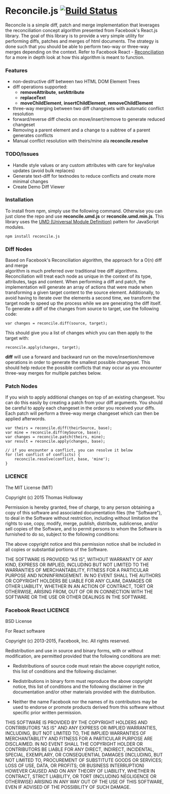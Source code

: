 # Reconcile.js  [![Build Status](https://secure.travis-ci.org/nyxtom/reconcile.js.png?branch=master)](https://travis-ci.org/nyxtom/reconcile.js)
Reconcile is a simple diff, patch and merge implementation that leverages
the reconciliation concept algorithm presented from Facebook's React.js library.
The goal of this library is to provide a very simple utility for performing diffs,
patches and merges of html documents. The strategy is done such that you should be able
to perform two-way or three-way merges depending on the context. Refer to
Facebook React -
[Reconciliation](https://facebook.github.io/react/docs/reconciliation.html)
for a more in depth look at how this algorithm is meant to function.

### Features

- non-destructive diff between two HTML DOM Element Trees
- diff operations supported:
  - **removeAttribute**, **setAttribute**
  - **replaceText**
  - **moveChildElement**, **insertChildElement**, **removeChildElement**
- three-way merging between two diff changesets with automatic conflict resolution
- forward/reverse diff checks on move/insert/remove to generate reduced changeset
- Removing a parent element and a change to a subtree of a parent generates conflicts
- Manual conflict resolution with theirs/mine ala **reconcile.resolve**

### TODO/Issues

- Handle style values or any custom attributes with care for key/value updates (avoid bulk replaces)
- Generate text-diff for textnodes to reduce conflicts and create more minimal changes
- Create Demo Diff Viewer

### Installation

To install from npm, simply use the following command. Otherwise you can
just clone the repo and use **reconcile.umd.js** or
**reconcile.umd.min.js**. This library uses the [UMD (Universal Module
Definition)](https://github.com/umdjs/umd) pattern for JavaScript modules.

```
npm install reconcile.js
```

### Diff Nodes
Based on Facebook's Reconciliation algorithm, the approach for a O(n) diff and merge  
algorithm is much preferred over traditional tree diff algorithms. Reconciliation will
treat each node as unique in the context of its type, attributes, tags and content. When
performing a diff and patch, the implementation will generate an array of actions that
were made when transforming a given target content to the source element. Additionally,
to avoid having to iterate over the elements a second time, we transform the target node
to speed up the process while we are generating the diff itself. To generate a diff of
the changes from source to target, use the following code:

```
var changes = reconcile.diff(source, target);
```

This should give you a list of changes which you can then apply to the target with:

```
reconcile.apply(changes, target);
```

**diff** will use a forward and backward run on the move/insertion/remove operations
in order to generate the smallest possible changeset. This should help reduce the possible
conflicts that may occur as you encounter three-way merges for multiple patches below.

### Patch Nodes
If you wish to apply additional changes on top of an existing changeset. You can do
this easily by creating a patch from your diff arguments. You should be careful to
apply each changeset in the order you received your diffs. Each patch will perform
a three-way merge changeset which can then be applied afterwords.

```
var theirs = reconcile.diff(theirSource, base);
var mine = reconcile.diff(mySource, base);
var changes = reconcile.patch(theirs, mine);
var result = reconcile.apply(changes, base);

// if you encounter a conflict, you can resolve it below
for (let conflict of conflicts) {
    reconcile.resolve(conflict, base, 'mine');
}

```

### LICENCE

The MIT License (MIT)

Copyright (c) 2015 Thomas Holloway

Permission is hereby granted, free of charge, to any person obtaining a copy
of this software and associated documentation files (the "Software"), to deal
in the Software without restriction, including without limitation the rights
to use, copy, modify, merge, publish, distribute, sublicense, and/or sell
copies of the Software, and to permit persons to whom the Software is
furnished to do so, subject to the following conditions:

The above copyright notice and this permission notice shall be included in all
copies or substantial portions of the Software.

THE SOFTWARE IS PROVIDED "AS IS", WITHOUT WARRANTY OF ANY KIND, EXPRESS OR
IMPLIED, INCLUDING BUT NOT LIMITED TO THE WARRANTIES OF MERCHANTABILITY,
FITNESS FOR A PARTICULAR PURPOSE AND NONINFRINGEMENT. IN NO EVENT SHALL THE
AUTHORS OR COPYRIGHT HOLDERS BE LIABLE FOR ANY CLAIM, DAMAGES OR OTHER
LIABILITY, WHETHER IN AN ACTION OF CONTRACT, TORT OR OTHERWISE, ARISING FROM,
OUT OF OR IN CONNECTION WITH THE SOFTWARE OR THE USE OR OTHER DEALINGS IN THE
SOFTWARE.

### Facebook React LICENCE

BSD License

For React software

Copyright (c) 2013-2015, Facebook, Inc.
All rights reserved.

Redistribution and use in source and binary forms, with or without modification,
are permitted provided that the following conditions are met:

 * Redistributions of source code must retain the above copyright notice, this
   list of conditions and the following disclaimer.

 * Redistributions in binary form must reproduce the above copyright notice,
   this list of conditions and the following disclaimer in the documentation
   and/or other materials provided with the distribution.

 * Neither the name Facebook nor the names of its contributors may be used to
   endorse or promote products derived from this software without specific
   prior written permission.

THIS SOFTWARE IS PROVIDED BY THE COPYRIGHT HOLDERS AND CONTRIBUTORS "AS IS" AND
ANY EXPRESS OR IMPLIED WARRANTIES, INCLUDING, BUT NOT LIMITED TO, THE IMPLIED
WARRANTIES OF MERCHANTABILITY AND FITNESS FOR A PARTICULAR PURPOSE ARE
DISCLAIMED. IN NO EVENT SHALL THE COPYRIGHT HOLDER OR CONTRIBUTORS BE LIABLE FOR
ANY DIRECT, INDIRECT, INCIDENTAL, SPECIAL, EXEMPLARY, OR CONSEQUENTIAL DAMAGES
(INCLUDING, BUT NOT LIMITED TO, PROCUREMENT OF SUBSTITUTE GOODS OR SERVICES;
LOSS OF USE, DATA, OR PROFITS; OR BUSINESS INTERRUPTION) HOWEVER CAUSED AND ON
ANY THEORY OF LIABILITY, WHETHER IN CONTRACT, STRICT LIABILITY, OR TORT
(INCLUDING NEGLIGENCE OR OTHERWISE) ARISING IN ANY WAY OUT OF THE USE OF THIS
SOFTWARE, EVEN IF ADVISED OF THE POSSIBILITY OF SUCH DAMAGE.
